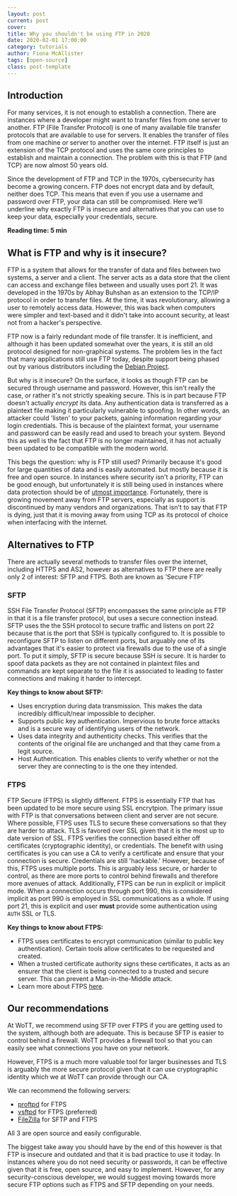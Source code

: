 ```yaml
---
layout: post
current: post
cover: 
title: Why you shouldn't be using FTP in 2020
date: 2020-02-01 17:00:00
category: tutorials
author: Fiona McAllister
tags: [open-source]
class: post-template
---
```


## Introduction

For many services, it is not enough to establish a connection. There are instances where a developer might want to transfer files from one server to another. FTP (File Transfer Protocol) is one of many available file transfer protocols that are available to use for servers. It enables the transfer of files from one machine or server to another over the internet. FTP itself is just an extension of the TCP protocol and uses the same core principles to establish and maintain a connection. The problem with this is that FTP (and TCP) are now almost 50 years old. 

Since the development of FTP and TCP in the 1970s, cybersecurity has become a growing concern. FTP does not encrypt data and by default, neither does TCP. This means that even if you use a username and password over FTP, your data can still be compromised. Here we'll underline why exactly FTP is insecure and alternatives that you can use to keep your data, especially your credentials, secure.

**Reading time: 5 min**

## What is FTP and why is it insecure?

FTP is a system that allows for the transfer of data and files between two systems, a server and a client. The server acts as a data store that the client can access and exchange files between and usually uses port 21. It was developed in the 1970s by Abhay Buhshan as an extension to the TCP/IP protocol in order to transfer files. At the time, it was revolutionary, allowing a user to remotely access data. However, this was back when computers were simpler and text-based and it didn't take into account security, at least not from a hacker's perspective. 

FTP now is a fairly redundant mode of file transfer. It is inefficient, and although it has been updated somewhat over the years, it is still an old protocol designed for non-graphical systems. The problem lies in the fact that many applications still use FTP today, despite support being phased out by various distributors including the [Debian Project](https://www.debian.org/News/2017/20170425). 

But why is it insecure? On the surface, it looks as though FTP can be secured through username and password. However, this isn't really the case, or rather it's not strictly speaking secure. This is in part because FTP doesn't actually *encrypt* its data. Any authentication data is transferred as a plaintext file making it particularly vulnerable to spoofing. In other words, an attacker could 'listen' to your packets, gaining information regarding your login credentials. This is because of the plaintext format, your username and password can be easily read and used to breach your system. Beyond this as well is the fact that FTP is no longer maintained, it has not actually been updated to be compatible with the modern world.

This begs the question: why is FTP still used? Primarily because it's good for large quantities of data and is easily automated. but mostly because it is free and open source. In instances where security isn't a priority, FTP can be good enough, but unfortunately it is still being used in instances where data protection should be of [utmost importance](https://www.healthcareitnews.com/news/205000-patient-records-exposed-misconfigured-ftp-server). 
Fortunately, there is growing movement away from FTP servers, especially as support is discontinued by many vendors and organizations. That isn't to say that FTP is dying, just that it is moving away from using TCP as its protocol of choice when interfacing with the internet. 

## Alternatives to FTP 

There are actually several methods to transfer files over the internet, including HTTPS and AS2, however as alternatives to FTP there are really only 2 of interest: SFTP and FTPS. Both are known as 'Secure FTP'

### SFTP

SSH File Transfer Protocol (SFTP) encompasses the same principle as FTP in that it is a file transfer protocol, but uses a secure connection instead. 
SFTP uses the the SSH protocol to secure traffic and listens on port 22 because that is the port that SSH is typically configured to. It is possible to reconfigure SFTP to listen on different ports, but arguably one of its advantages that it's easier to protect via firewalls due to the use of a single port. 
To put it simply, SFTP is secure because SSH is secure. It is harder to spoof data packets as they are not contained in plaintext files and commands are kept separate to the file it is associated to leading to faster connections and making it harder to intercept.

**Key things to know about SFTP:**

 * Uses encryption during data transmission. This makes the data incredibly difficult/near impossible to decipher.
 * Supports public key authentication. Impervious to brute force attacks and is a secure way of identifying users of the network.
 * Uses data integrity and authenticity checks. This verifies that the contents of the original file are unchanged and that they came from a legit source.
 * Host Authentication. This enables clients to verify whether or not the server they are connecting to is the one they intended.


### FTPS

FTP Secure (FTPS) is slightly different. FTPS is essentially FTP that has been updated to be more secure using SSL encrytpion. The primary issue with FTP is that conversations between client and server are not secure. 
Where possible, FTPS uses TLS to secure these conversations so that they are harder to attack. TLS is favored over SSL given that it is the most up to date version of SSL. 
FTPS verifies the connection based either off certificates (cryptographic identity), or credentials. The benefit with using certificates is you can use a CA to verify a certificate and ensure that your connection is secure. Credentials are still 'hackable.' However, because of this, FTPS uses multiple ports. This is arguably less secure, or harder to control, as there are more ports to control behind firewalls and therefore more avenues of attack.
Additionally, FTPS can be run in explicit or implicit mode. When a connection occurs through port 990, this is considered implicit as port 990 is employed in SSL communications as a whole. If using port 21, this is explicit and user **must** provide some authentication using `AUTH` SSL or TLS. 

**Key things to know about FTPS:**

 * FTPS uses certificates to encrypt communication (similar to public key authentication). Certain tools allow certificates to be requested and created.
 * When a trusted certificate authority signs these certificates, it acts as an ensurer that the client is being connected to a trusted and secure server. This can prevent a Man-in-the-Middle attack.
 * Learn more about FTPS [here](https://www.serv-u.com/solutions/what-is-file-transfer-protocol-secure).


## Our recommendations

At WoTT, we recommend using SFTP over FTPS if you are getting used to the system, although both are adequate. This is because SFTP is easier to control behind a firewall. WoTT provides a firewall tool so that you can easily see what connections you have on your network.

However, FTPS is a much more valuable tool for larger businesses and TLS is arguably the more secure protocol given that it can use cryptographic identity which we at WoTT can provide through our CA. 

We can recommend the following servers:

 * [proftpd](http://proftpd.org) for FTPS
 * [vsftpd](https://help.ubuntu.com/community/vsftpd) for FTPS (preferred)
 * [FileZilla](https://wiki.filezilla-project.org/Main_Page) for SFTP and FTPS

All 3 are open source and easily configurable.

The biggest take away you should have by the end of this however is that FTP is insecure and outdated and that it is bad practice to use it today. In instances where you do not need security or passwords, it can be effective given that it is free, open source, and easy to implement. However, for any security-conscious developer, we would suggest moving towards more secure FTP options such as FTPS and SFTP depending on your needs.


